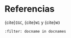 # Referencias

{cite}`IGC`, {cite}`W1` y {cite}`W3`

```{bibliography}
:filter: docname in docnames
```


